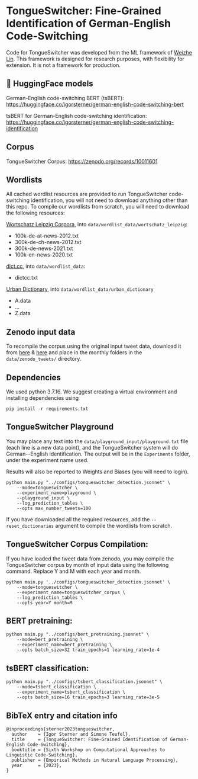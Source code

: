 # TongueSwitcher: Fine-Grained Identification of German-English Code-Switching

Code for TongueSwitcher was developed from the ML framework of [Weizhe Lin](https://github.com/LinWeizheDragon/Retrieval-Augmented-Visual-Question-Answering). This framework is designed for research purposes, with flexibility for extension. It is not a framework for production.

## 🤗 HuggingFace models

German-English code-switching BERT (tsBERT): https://huggingface.co/igorsterner/german-english-code-switching-bert

tsBERT for German-English code-switching identification: https://huggingface.co/igorsterner/german-english-code-switching-identification

## Corpus

TongueSwitcher Corpus: https://zenodo.org/records/10011601

## Wordlists

All cached wordlist resources are provided to run TongueSwitcher code-switching identification, you will not need to download anything other than this repo. To compile our wordlists from scratch, you will need to download the following resources:

[Wortschatz Leipzig Corpora](https://wortschatz.uni-leipzig.de/en/download), into `data/wordlist_data/wortschatz_leipzig`:
- 100k-de-at-news-2012.txt
- 300k-de-ch-news-2012.txt
- 300k-de-news-2021.txt
- 100k-en-news-2020.txt

[dict.cc](https://www.dict.cc/?s=about%3Awordlist&l=e), into `data/wordlist_data`:
- dictcc.txt

[Urban Dictionary](https://github.com/mattbierner/urban-dictionary-word-list), into `data/wordlist_data/urban_dictionary`
- A.data
- ...
- Z.data

## Zenodo input data

To recompile the corpus using the original input tweet data, download it from [here](https://zenodo.org/record/7528718) & [here](https://zenodo.org/records/7708787) and place in the monthly folders in the `data/zenodo_tweets/` directory.

## Dependencies

We used python 3.7.16. We suggest creating a virtual environment and installing dependencies using

```
pip install -r requirements.txt
```

## TongueSwitcher Playground

You may place any text into the `data/playground_input/playground.txt` file (each line is a new data point), and the TongueSwitcher system will do German--English identification. The output will be in the `Experiments` folder, under the experiment name used.

Results will also be reported to Weights and Biases (you will need to login).

```
python main.py "../configs/tongueswitcher_detection.jsonnet" \
    --mode=tongueswitcher \
    --experiment_name=playground \
    --playground_input \
    --log_prediction_tables \
    --opts max_number_tweets=100
```

If you have downloaded all the required resources, add the `--reset_dictionaries` argument to compile the wordlists from scratch.

## TongueSwitcher Corpus Compilation:

If you have loaded the tweet data from zenodo, you may compile the TongueSwitcher corpus by month of input data using the following command. Replace Y and M with each year and month.

```
python main.py '../configs/tongueswitcher_detection.jsonnet' \
    --mode=tongueswitcher \
    --experiment_name=tongueswitcher_corpus \
    --log_prediction_tables \
    --opts year=Y month=M 
```

## BERT pretraining:

```
python main.py "../configs/bert_pretraining.jsonnet" \
    --mode=bert_pretraining \
    --experiment_name=bert_pretraining \
    --opts batch_size=32 train_epochs=1 learning_rate=1e-4
```

## tsBERT classification:

```
python main.py "../configs/tsbert_classification.jsonnet" \
    --mode=tsbert_classification \
    --experiment_name=tsbert_classification \
    --opts batch_size=16 train_epochs=3 learning_rate=3e-5
```

## BibTeX entry and citation info

```
@inproceedings{sterner2023tongueswitcher,
  author    = {Igor Sterner and Simone Teufel},
  title     = {TongueSwitcher: Fine-Grained Identification of German-English Code-Switching},
  booktitle = {Sixth Workshop on Computational Approaches to Linguistic Code-Switching},
  publisher = {Empirical Methods in Natural Language Processing},
  year      = {2023},
}
```